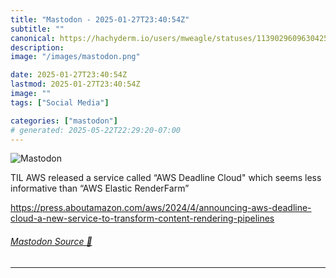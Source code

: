 ```yaml
---
title: "Mastodon - 2025-01-27T23:40:54Z"
subtitle: ""
canonical: https://hachyderm.io/users/mweagle/statuses/113902960963042500
description:
image: "/images/mastodon.png"

date: 2025-01-27T23:40:54Z
lastmod: 2025-01-27T23:40:54Z
image: ""
tags: ["Social Media"]

categories: ["mastodon"]
# generated: 2025-05-22T22:29:20-07:00
---
```

![Mastodon](/images/mastodon.png)

<p>TIL AWS released a service called “AWS Deadline Cloud&quot; which seems less informative than “AWS Elastic RenderFarm”</p><p><a href="https://press.aboutamazon.com/aws/2024/4/announcing-aws-deadline-cloud-a-new-service-to-transform-content-rendering-pipelines" target="_blank" rel="nofollow noopener noreferrer" translate="no"><span class="invisible">https://</span><span class="ellipsis">press.aboutamazon.com/aws/2024</span><span class="invisible">/4/announcing-aws-deadline-cloud-a-new-service-to-transform-content-rendering-pipelines</span></a></p>


###### [Mastodon Source 🐘](https://hachyderm.io/@mweagle/113902960963042500)

___
